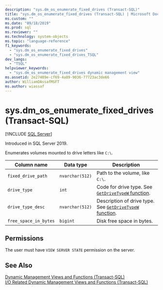 ```yaml
---
description: "sys.dm_os_enumerate_fixed_drives (Transact-SQL)"
title: "sys.dm_os_enumerate_fixed_drives (Transact-SQL) | Microsoft Docs"
ms.custom: ""
ms.date: "09/18/2019"
ms.prod: sql
ms.reviewer: ""
ms.technology: system-objects
ms.topic: "language-reference"
f1_keywords: 
  - "sys.dm_os_enumerate_fixed_drives"
  - "sys.dm_os_enumerate_fixed_drives_TSQL"
dev_langs: 
  - "TSQL"
helpviewer_keywords: 
  - "sys.dm_os_enumerate_fixed_drives dynamic management view"
ms.assetid: 2e27489e-cf69-4a89-9036-77723ac3de66
author: WilliamDAssafMSFT
ms.author: wiassaf
---
```

# sys.dm_os_enumerate_fixed_drives (Transact-SQL)

[!INCLUDE [SQL Server](../../includes/applies-to-version/sqlserver.md)]

Introduced in SQL Server 2019.

Enumerates volumes mounted to drive letters like `C:\`.

|Column name|Data type|Description|
|-----------------|---------------|-----------------|  
|`fixed_drive_path`|`nvarchar(512)`|Path to the volume, like `C:\`.|  
|`drive_type`|`int`|Code for drive type. See [`GetDriveTypeW` function](/windows/win32/api/fileapi/nf-fileapi-getdrivetypew).|
|`drive_type_desc`|`nvarchar(512)`|Description of drive type. See [`GetDriveTypeW` function](/windows/win32/api/fileapi/nf-fileapi-getdrivetypew).|
|`free_space_in_bytes`|`bigint`|Disk free space in bytes.|

## Permissions

The user must have `VIEW SERVER STATE` permission on the server.

## See Also  

 [Dynamic Management Views and Functions &#40;Transact-SQL&#41;](~/relational-databases/system-dynamic-management-views/system-dynamic-management-views.md)   
 [I/O Related Dynamic Management Views and Functions &#40;Transact-SQL&#41;](../../relational-databases/system-dynamic-management-views/i-o-related-dynamic-management-views-and-functions-transact-sql.md)  
